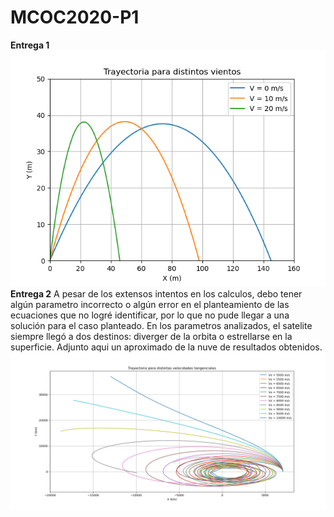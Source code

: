 # MCOC2020-P1
**Entrega 1**
![Screenshot](https://github.com/Alberto-Hurtado/MCOC2020-P1/blob/master/Entrega%201/balistica.png)
**Entrega 2**
A pesar de los extensos intentos en los calculos, debo tener algún parametro incorrecto o algún error en el planteamiento de las ecuaciones que no logré identificar,
por lo que no pude llegar a una solución para el caso planteado. En los parametros analizados, el satelite siempre llegó a dos destinos: diverger de la orbita o estrellarse en la superficie. Adjunto aqui un aproximado de la nuve de resultados obtenidos.
![Entrega_2_intento_0](https://github.com/Alberto-Hurtado/MCOC2020-P1/blob/master/Entrega%202/Intento_0.png)
